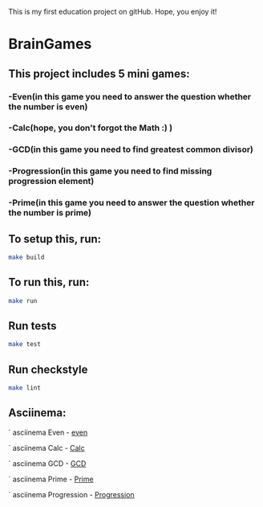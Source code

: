 This is my first education project on gitHub. Hope, you enjoy it!

#			 BrainGames
	
## 	This project includes 5 mini games: 
###		 -Even(in this game you need to answer the question whether the number is even)
###		 -Calc(hope, you don't forgot the Math :) )
###		 -GСD(in this game you need to find greatest common divisor)
###		 -Progression(in this game you need to find missing progression element)
###		 -Prime(in this game you need to answer the question whether the number is prime)
## To setup this, run:

```bash
make build
```

## To run this, run: 

```bash
make run
```

## Run tests

```bash
make test
```

## Run checkstyle

```bash
make lint
```
## Asciinema:

`
       asciinema Even - [even](https://asciinema.org/connect/333c0920-8c65-4799-b79e-0ac8782264a9)
       
`       asciinema Calc - [Calc](https://asciinema.org/a/wgoQnO1HNTPLQ6hr3rA4jBVSm)       
       
`      asciinema GCD - [GCD](https://asciinema.org/a/gF52FlwruD4LpFNHHwJcsrLs8)
       
`      asciinema Prime - [Prime](https://asciinema.org/a/qeJBDy2i1vMmpazkzFXSdgFTq)
       
`      asciinema Progression - [Progression](https://asciinema.org/a/RwUIXsR9mdoDYiBSEnpdMCJPX)

       
```
